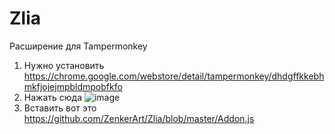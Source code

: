# Zlia
Расширение для Tampermonkey
1) Нужно установить https://chrome.google.com/webstore/detail/tampermonkey/dhdgffkkebhmkfjojejmpbldmpobfkfo
2) Нажать сюда 
![image](https://user-images.githubusercontent.com/95053537/205366910-c6dac5f1-d078-4eab-a20d-3c7fa176102b.png)
3) Вставить вот это https://github.com/ZenkerArt/Zlia/blob/master/Addon.js

